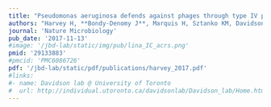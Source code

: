```yaml
---
title: "Pseudomonas aeruginosa defends against phages through type IV pilus glycosylation"
authors: "Harvey H, **Bondy-Denomy J**, Marquis H, Sztanko KM, Davidson AR, Burrows LL."
journal: 'Nature Microbiology'
pub_date: '2017-11-13'
#image: '/jbd-lab/static/img/pub/lina_IC_acrs.png'
pmid: '29133883'
#pmcid: 'PMC6086726'
pdf: '/jbd-lab/static/pdf/publications/harvey_2017.pdf'
#links:
#- name: Davidson lab @ University of Toronto
#  url: http://individual.utoronto.ca/davidsonlab/Davidson_lab/Home.html
---
```

